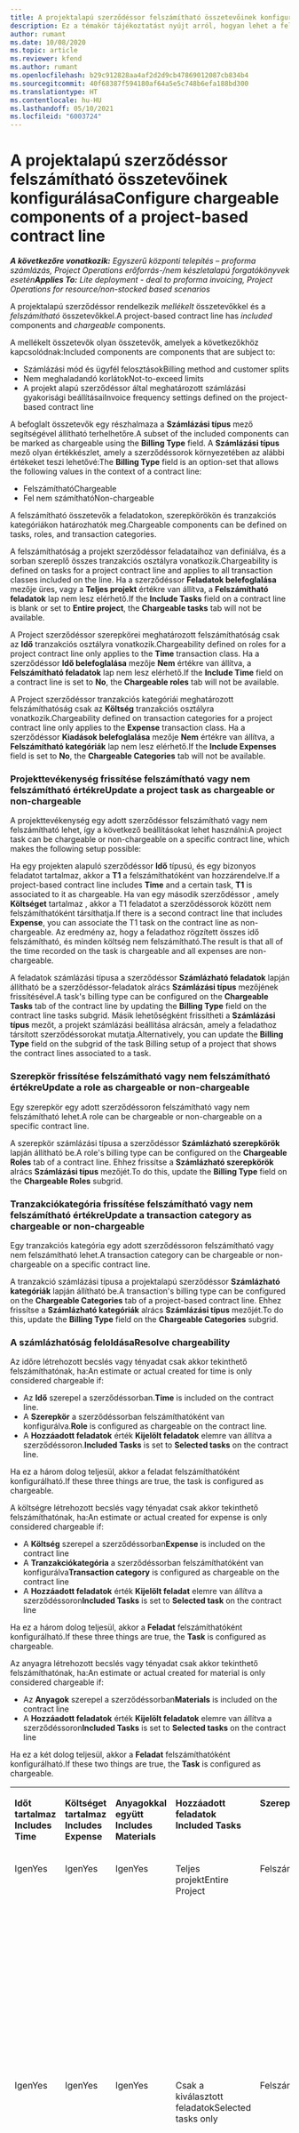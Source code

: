 ```yaml
---
title: A projektalapú szerződéssor felszámítható összetevőinek konfigurálása
description: Ez a témakör tájékoztatást nyújt arról, hogyan lehet a felszámítható összetevőket felvenni a Project Operations szerződéssoraiba.
author: rumant
ms.date: 10/08/2020
ms.topic: article
ms.reviewer: kfend
ms.author: rumant
ms.openlocfilehash: b29c912828aa4af2d2d9cb47869012087cb834b4
ms.sourcegitcommit: 40f68387f594180af64a5e5c748b6efa188bd300
ms.translationtype: HT
ms.contentlocale: hu-HU
ms.lasthandoff: 05/10/2021
ms.locfileid: "6003724"
---
```

# <a name="configure-chargeable-components-of-a-project-based-contract-line"></a><span data-ttu-id="67fe8-103">A projektalapú szerződéssor felszámítható összetevőinek konfigurálása</span><span class="sxs-lookup"><span data-stu-id="67fe8-103">Configure chargeable components of a project-based contract line</span></span>

<span data-ttu-id="67fe8-104">_**A következőre vonatkozik:** Egyszerű központi telepítés – proforma számlázás, Project Operations erőforrás-/nem készletalapú forgatókönyvek esetén_</span><span class="sxs-lookup"><span data-stu-id="67fe8-104">_**Applies To:** Lite deployment - deal to proforma invoicing, Project Operations for resource/non-stocked based scenarios_</span></span>

<span data-ttu-id="67fe8-105">A projektalapú szerződéssor rendelkezik *mellékelt* összetevőkkel és a *felszámítható* összetevőkkel.</span><span class="sxs-lookup"><span data-stu-id="67fe8-105">A project-based contract line has *included* components and *chargeable* components.</span></span>

<span data-ttu-id="67fe8-106">A mellékelt összetevők olyan összetevők, amelyek a következőkhöz kapcsolódnak:</span><span class="sxs-lookup"><span data-stu-id="67fe8-106">Included components are components that are subject to:</span></span>

  - <span data-ttu-id="67fe8-107">Számlázási mód és ügyfél felosztások</span><span class="sxs-lookup"><span data-stu-id="67fe8-107">Billing method and customer splits</span></span>
  - <span data-ttu-id="67fe8-108">Nem meghaladandó korlátok</span><span class="sxs-lookup"><span data-stu-id="67fe8-108">Not-to-exceed limits</span></span> 
  - <span data-ttu-id="67fe8-109">A projekt alapú szerződéssor által meghatározott számlázási gyakorisági beállításai</span><span class="sxs-lookup"><span data-stu-id="67fe8-109">Invoice frequency settings defined on the project-based contract line</span></span>

<span data-ttu-id="67fe8-110">A befoglalt összetevők egy részhalmaza a **Számlázási típus** mező segítségével állítható terhelhetőre.</span><span class="sxs-lookup"><span data-stu-id="67fe8-110">A subset of the included components can be marked as chargeable using the **Billing Type** field.</span></span> <span data-ttu-id="67fe8-111">A **Számlázási típus** mező olyan értékkészlet, amely a szerződéssorok környezetében az alábbi értékeket teszi lehetővé:</span><span class="sxs-lookup"><span data-stu-id="67fe8-111">The **Billing Type** field is an option-set that allows the following values in the context of a contract line:</span></span>

  - <span data-ttu-id="67fe8-112">Felszámítható</span><span class="sxs-lookup"><span data-stu-id="67fe8-112">Chargeable</span></span>
  - <span data-ttu-id="67fe8-113">Fel nem számítható</span><span class="sxs-lookup"><span data-stu-id="67fe8-113">Non-chargeable</span></span>

<span data-ttu-id="67fe8-114">A felszámítható összetevők a feladatokon, szerepkörökön és tranzakciós kategóriákon határozhatók meg.</span><span class="sxs-lookup"><span data-stu-id="67fe8-114">Chargeable components can be defined on tasks, roles, and transaction categories.</span></span>

<span data-ttu-id="67fe8-115">A felszámíthatóság a projekt szerződéssor feladataihoz van definiálva, és a sorban szereplő összes tranzakciós osztályra vonatkozik.</span><span class="sxs-lookup"><span data-stu-id="67fe8-115">Chargeability is defined on tasks for a project contract line and applies to all transaction classes included on the line.</span></span> <span data-ttu-id="67fe8-116">Ha a szerződéssor **Feladatok belefoglalása** mezője üres, vagy a **Teljes projekt** értékre van állítva, a **Felszámítható feladatok** lap nem lesz elérhető.</span><span class="sxs-lookup"><span data-stu-id="67fe8-116">If the **Include Tasks** field on a contract line is blank or set to **Entire project**, the **Chargeable tasks** tab will not be available.</span></span>

<span data-ttu-id="67fe8-117">A Project szerződéssor szerepkörei meghatározott felszámíthatóság csak az **Idő** tranzakciós osztályra vonatkozik.</span><span class="sxs-lookup"><span data-stu-id="67fe8-117">Chargeability defined on roles for a project contract line only applies to the **Time** transaction class.</span></span> <span data-ttu-id="67fe8-118">Ha a szerződéssor **Idő belefoglalása** mezője **Nem** értékre van állítva, a **Felszámítható feladatok** lap nem lesz elérhető.</span><span class="sxs-lookup"><span data-stu-id="67fe8-118">If the **Include Time** field on a contract line is set to **No**, the **Chargeable roles** tab will not be available.</span></span>

<span data-ttu-id="67fe8-119">A Project szerződéssor tranzakciós kategóriái meghatározott felszámíthatóság csak az **Költség** tranzakciós osztályra vonatkozik.</span><span class="sxs-lookup"><span data-stu-id="67fe8-119">Chargeability defined on transaction categories for a project contract line only applies to the **Expense** transaction class.</span></span> <span data-ttu-id="67fe8-120">Ha a szerződéssor **Kiadások belefoglalása** mezője **Nem** értékre van állítva, a **Felszámítható kategóriák** lap nem lesz elérhető.</span><span class="sxs-lookup"><span data-stu-id="67fe8-120">If the **Include Expenses** field is set to **No**, the **Chargeable Categories** tab will not be available.</span></span>

### <a name="update-a-project-task-as-chargeable-or-non-chargeable"></a><span data-ttu-id="67fe8-121">Projekttevékenység frissítése felszámítható vagy nem felszámítható értékre</span><span class="sxs-lookup"><span data-stu-id="67fe8-121">Update a project task as chargeable or non-chargeable</span></span>

<span data-ttu-id="67fe8-122">A projekttevékenység egy adott szerződéssor felszámítható vagy nem felszámítható lehet, így a következő beállításokat lehet használni:</span><span class="sxs-lookup"><span data-stu-id="67fe8-122">A project task can be chargeable or non-chargeable on a specific contract line, which makes the following setup possible:</span></span>

<span data-ttu-id="67fe8-123">Ha egy projekten alapuló szerződéssor **Idő** típusú, és egy bizonyos feladatot tartalmaz, akkor a **T1** a felszámíthatóként van hozzárendelve.</span><span class="sxs-lookup"><span data-stu-id="67fe8-123">If a project-based contract line includes **Time** and a certain task, **T1** is associated to it as chargeable.</span></span> <span data-ttu-id="67fe8-124">Ha van egy második szerződéssor , amely **Költséget** tartalmaz , akkor a T1 feladatot a szerződéssorok között nem felszámíthatóként társíthatja.</span><span class="sxs-lookup"><span data-stu-id="67fe8-124">If there is a second contract line that includes **Expense**, you can associate the T1 task on the contract line as non-chargeable.</span></span> <span data-ttu-id="67fe8-125">Az eredmény az, hogy a feladathoz rögzített összes idő felszámítható, és minden költség nem felszámítható.</span><span class="sxs-lookup"><span data-stu-id="67fe8-125">The result is that all of the time recorded on the task is chargeable and all expenses are non-chargeable.</span></span>

<span data-ttu-id="67fe8-126">A feladatok számlázási típusa a szerződéssor **Számlázható feladatok** lapján állítható be a szerződéssor-feladatok alrács **Számlázási típus** mezőjének frissítésével.</span><span class="sxs-lookup"><span data-stu-id="67fe8-126">A task's billing type can be configured on the **Chargeable Tasks** tab of the contract line by updating the **Billing Type** field on the contract line tasks subgrid.</span></span> <span data-ttu-id="67fe8-127">Másik lehetőségként frissítheti a **Számlázási típus** mezőt, a projekt számlázási beállítása alrácsán, amely a feladathoz társított szerződéssorokat mutatja.</span><span class="sxs-lookup"><span data-stu-id="67fe8-127">Alternatively, you can update the **Billing Type** field on the subgrid of the task Billing setup of a project that shows the contract lines associated to a task.</span></span>

### <a name="update-a-role-as-chargeable-or-non-chargeable"></a><span data-ttu-id="67fe8-128">Szerepkör frissítése felszámítható vagy nem felszámítható értékre</span><span class="sxs-lookup"><span data-stu-id="67fe8-128">Update a role as chargeable or non-chargeable</span></span>

<span data-ttu-id="67fe8-129">Egy szerepkör egy adott szerződéssoron felszámítható vagy nem felszámítható lehet.</span><span class="sxs-lookup"><span data-stu-id="67fe8-129">A role can be chargeable or non-chargeable on a specific contract line.</span></span>

<span data-ttu-id="67fe8-130">A szerepkör számlázási típusa a szerződéssor **Számlázható szerepkörök** lapján állítható be.</span><span class="sxs-lookup"><span data-stu-id="67fe8-130">A role's billing type can be configured on the **Chargeable Roles** tab of a contract line.</span></span> <span data-ttu-id="67fe8-131">Ehhez frissítse a **Számlázható szerepkörök** alrács **Számlázási típus** mezőjét.</span><span class="sxs-lookup"><span data-stu-id="67fe8-131">To do this, update the **Billing Type** field on the **Chargeable Roles** subgrid.</span></span>

### <a name="update-a-transaction-category-as-chargeable-or-non-chargeable"></a><span data-ttu-id="67fe8-132">Tranzakciókategória frissítése felszámítható vagy nem felszámítható értékre</span><span class="sxs-lookup"><span data-stu-id="67fe8-132">Update a transaction category as chargeable or non-chargeable</span></span>

<span data-ttu-id="67fe8-133">Egy tranzakciós kategória egy adott szerződéssoron felszámítható vagy nem felszámítható lehet.</span><span class="sxs-lookup"><span data-stu-id="67fe8-133">A transaction category can be chargeable or non-chargeable on a specific contract line.</span></span>

<span data-ttu-id="67fe8-134">A tranzakció számlázási típusa a projektalapú szerződéssor **Számlázható kategóriák** lapján állítható be.</span><span class="sxs-lookup"><span data-stu-id="67fe8-134">A transaction's billing type can be configured on the **Chargeable Categories** tab of a project-based contract line.</span></span> <span data-ttu-id="67fe8-135">Ehhez frissítse a **Számlázható kategóriák** alrács **Számlázási típus** mezőjét.</span><span class="sxs-lookup"><span data-stu-id="67fe8-135">To do this, update the **Billing Type** field on the **Chargeable Categories** subgrid.</span></span>

### <a name="resolve-chargeability"></a><span data-ttu-id="67fe8-136">A számlázhatóság feloldása</span><span class="sxs-lookup"><span data-stu-id="67fe8-136">Resolve chargeability</span></span>

<span data-ttu-id="67fe8-137">Az időre létrehozott becslés vagy tényadat csak akkor tekinthető felszámíthatónak, ha:</span><span class="sxs-lookup"><span data-stu-id="67fe8-137">An estimate or actual created for time is only considered chargeable if:</span></span>

   - <span data-ttu-id="67fe8-138">Az **Idő** szerepel a szerződéssorban.</span><span class="sxs-lookup"><span data-stu-id="67fe8-138">**Time** is included on the contract line.</span></span>
   - <span data-ttu-id="67fe8-139">A **Szerepkör** a szerződéssorban felszámíthatóként van konfigurálva.</span><span class="sxs-lookup"><span data-stu-id="67fe8-139">**Role** is configured as chargeable on the contract line.</span></span>
   - <span data-ttu-id="67fe8-140">A **Hozzáadott feladatok** érték **Kijelölt feladatok** elemre van állítva a szerződéssoron.</span><span class="sxs-lookup"><span data-stu-id="67fe8-140">**Included Tasks** is set to **Selected tasks** on the contract line.</span></span>
 
 <span data-ttu-id="67fe8-141">Ha ez a három dolog teljesül, akkor a feladat felszámíthatóként konfigurálható.</span><span class="sxs-lookup"><span data-stu-id="67fe8-141">If these three things are true, the task is configured as chargeable.</span></span> 

<span data-ttu-id="67fe8-142">A költségre létrehozott becslés vagy tényadat csak akkor tekinthető felszámíthatónak, ha:</span><span class="sxs-lookup"><span data-stu-id="67fe8-142">An estimate or actual created for expense is only considered chargeable if:</span></span>

   - <span data-ttu-id="67fe8-143">A **Költség** szerepel a szerződéssorban</span><span class="sxs-lookup"><span data-stu-id="67fe8-143">**Expense** is included on the contract line</span></span>
   - <span data-ttu-id="67fe8-144">A **Tranzakciókategória** a szerződéssorban felszámíthatóként van konfigurálva</span><span class="sxs-lookup"><span data-stu-id="67fe8-144">**Transaction category** is configured as chargeable on the contract line</span></span>
   - <span data-ttu-id="67fe8-145">A **Hozzáadott feladatok** érték **Kijelölt feladat** elemre van állítva a szerződéssoron</span><span class="sxs-lookup"><span data-stu-id="67fe8-145">**Included Tasks** is set to **Selected task** on the contract line</span></span>
  
 <span data-ttu-id="67fe8-146">Ha ez a három dolog teljesül, akkor a **Feladat** felszámíthatóként konfigurálható.</span><span class="sxs-lookup"><span data-stu-id="67fe8-146">If these three things are true, the **Task** is configured as chargeable.</span></span> 

<span data-ttu-id="67fe8-147">Az anyagra létrehozott becslés vagy tényadat csak akkor tekinthető felszámíthatónak, ha:</span><span class="sxs-lookup"><span data-stu-id="67fe8-147">An estimate or actual created for material is only considered chargeable if:</span></span>

   - <span data-ttu-id="67fe8-148">Az **Anyagok** szerepel a szerződéssorban</span><span class="sxs-lookup"><span data-stu-id="67fe8-148">**Materials** is included on the contract line</span></span>
   - <span data-ttu-id="67fe8-149">A **Hozzáadott feladatok** érték **Kijelölt feladatok** elemre van állítva a szerződéssoron</span><span class="sxs-lookup"><span data-stu-id="67fe8-149">**Included Tasks** is set to **Selected tasks** on the contract line</span></span>

<span data-ttu-id="67fe8-150">Ha ez a két dolog teljesül, akkor a **Feladat** felszámíthatóként konfigurálható.</span><span class="sxs-lookup"><span data-stu-id="67fe8-150">If these two things are true, the **Task** is configured as chargeable.</span></span> 

<table border="0" cellspacing="0" cellpadding="0">
    <tbody>
        <tr>
            <td width="70" valign="top">
                <p><span data-ttu-id="67fe8-151">
                    <strong>Időt tartalmaz</strong>
                </span><span class="sxs-lookup"><span data-stu-id="67fe8-151">
                    <strong>Includes Time</strong>
                </span></span></p>
            </td>
            <td width="78" valign="top">
                <p><span data-ttu-id="67fe8-152">
                    <strong>Költséget tartalmaz</strong>
                    <strong></strong>
                </span><span class="sxs-lookup"><span data-stu-id="67fe8-152">
                    <strong>Includes Expense</strong>
                    <strong></strong>
                </span></span></p>
            </td>
            <td width="63" valign="top">
                <p><span data-ttu-id="67fe8-153">
                    <strong>Anyagokkal együtt</strong>
                    <strong></strong>
                </span><span class="sxs-lookup"><span data-stu-id="67fe8-153">
                    <strong>Includes Materials</strong>
                    <strong></strong>
                </span></span></p>
            </td>
            <td width="75" valign="top">
                <p><span data-ttu-id="67fe8-154">
                    <strong>Hozzáadott feladatok</strong>
                    <strong></strong>
                </span><span class="sxs-lookup"><span data-stu-id="67fe8-154">
                    <strong>Included Tasks</strong>
                    <strong></strong>
                </span></span></p>
            </td>
            <td width="65" valign="top">
                <p><span data-ttu-id="67fe8-155">
                    <strong>Szerepkör</strong>
                    <strong></strong>
                </span><span class="sxs-lookup"><span data-stu-id="67fe8-155">
                    <strong>Role</strong>
                    <strong></strong>
                </span></span></p>
            </td>
            <td width="70" valign="top">
                <p><span data-ttu-id="67fe8-156">
                    <strong>Kategória</strong>
                    <strong></strong>
                </span><span class="sxs-lookup"><span data-stu-id="67fe8-156">
                    <strong>Category</strong>
                    <strong></strong>
                </span></span></p>
            </td>
            <td width="65" valign="top">
                <p><span data-ttu-id="67fe8-157">
                    <strong>Feladatok</strong>
                    <strong></strong>
                </span><span class="sxs-lookup"><span data-stu-id="67fe8-157">
                    <strong>Task</strong>
                    <strong></strong>
                </span></span></p>
            </td>
            <td width="350" valign="top">
                <p><span data-ttu-id="67fe8-158">
                    <strong>Felszámolhatósági hatás</strong>
                </span><span class="sxs-lookup"><span data-stu-id="67fe8-158">
                    <strong>Chargeability impact</strong>
                </span></span></p>
            </td>
        </tr>
        <tr>
            <td width="70" valign="top">
                <p>
<span data-ttu-id="67fe8-159">Igen</span><span class="sxs-lookup"><span data-stu-id="67fe8-159">Yes</span></span> </p>
            </td>
            <td width="78" valign="top">
                <p>
<span data-ttu-id="67fe8-160">Igen</span><span class="sxs-lookup"><span data-stu-id="67fe8-160">Yes</span></span> </p>
            </td>
            <td width="63" valign="top">
                <p>
<span data-ttu-id="67fe8-161">Igen</span><span class="sxs-lookup"><span data-stu-id="67fe8-161">Yes</span></span> </p>
            </td>
            <td width="75" valign="top">
                <p>
<span data-ttu-id="67fe8-162">Teljes projekt</span><span class="sxs-lookup"><span data-stu-id="67fe8-162">Entire Project</span></span> </p>
            </td>
            <td width="65" valign="top">
                <p>
<span data-ttu-id="67fe8-163">Felszámítható</span><span class="sxs-lookup"><span data-stu-id="67fe8-163">Chargeable</span></span> </p>
            </td>
            <td width="70" valign="top">
                <p>
<span data-ttu-id="67fe8-164">Felszámítható</span><span class="sxs-lookup"><span data-stu-id="67fe8-164">Chargeable</span></span> </p>
            </td>
            <td width="65" valign="top">
                <p>
<span data-ttu-id="67fe8-165">Nem állítható be</span><span class="sxs-lookup"><span data-stu-id="67fe8-165">Can't be set</span></span> </p>
            </td>
            <td width="350" valign="top">
                <p>
<span data-ttu-id="67fe8-166">Számlázás egy tényleges Időhöz: <strong>Számítható</strong>
                </span><span class="sxs-lookup"><span data-stu-id="67fe8-166">Billing on a time actual: <strong>Chargeable</strong>
                </span></span></p>
                <p>
<span data-ttu-id="67fe8-167">Számlázás típusa egy tényleges kiadáshoz: <strong>Számítható</strong>
                </span><span class="sxs-lookup"><span data-stu-id="67fe8-167">Billing type on expense actual: <strong>Chargeable</strong>
                </span></span></p>
                <p>
<span data-ttu-id="67fe8-168">Számlázási típus a tényanyagon: <strong>Számítható</strong>
                </span><span class="sxs-lookup"><span data-stu-id="67fe8-168">Billing type on material actual: <strong>Chargeable</strong>
                </span></span></p>
            </td>
        </tr>
        <tr>
            <td width="70" valign="top">
                <p>
<span data-ttu-id="67fe8-169">Igen</span><span class="sxs-lookup"><span data-stu-id="67fe8-169">Yes</span></span> </p>
            </td>
            <td width="78" valign="top">
                <p>
<span data-ttu-id="67fe8-170">Igen</span><span class="sxs-lookup"><span data-stu-id="67fe8-170">Yes</span></span> </p>
            </td>
            <td width="63" valign="top">
                <p>
<span data-ttu-id="67fe8-171">Igen</span><span class="sxs-lookup"><span data-stu-id="67fe8-171">Yes</span></span> </p>
            </td>
            <td width="75" valign="top">
                <p>
<span data-ttu-id="67fe8-172">Csak a kiválasztott feladatok</span><span class="sxs-lookup"><span data-stu-id="67fe8-172">Selected tasks only</span></span> </p>
            </td>
            <td width="65" valign="top">
                <p>
<span data-ttu-id="67fe8-173">Felszámítható</span><span class="sxs-lookup"><span data-stu-id="67fe8-173">Chargeable</span></span> </p>
            </td>
            <td width="70" valign="top">
                <p>
<span data-ttu-id="67fe8-174">Felszámítható</span><span class="sxs-lookup"><span data-stu-id="67fe8-174">Chargeable</span></span> </p>
            </td>
            <td width="65" valign="top">
                <p>
<span data-ttu-id="67fe8-175">Felszámítható</span><span class="sxs-lookup"><span data-stu-id="67fe8-175">Chargeable</span></span> </p>
            </td>
            <td width="350" valign="top">
                <p>
<span data-ttu-id="67fe8-176">Számlázás egy tényleges Időhöz: <strong>Számítható</strong>
                </span><span class="sxs-lookup"><span data-stu-id="67fe8-176">Billing on a time actual: <strong>Chargeable</strong>
                </span></span></p>
                <p>
<span data-ttu-id="67fe8-177">Számlázás típusa egy tényleges kiadáshoz: <strong>Számítható</strong>
                </span><span class="sxs-lookup"><span data-stu-id="67fe8-177">Billing type on expense actual: <strong>Chargeable</strong>
                </span></span></p>
                <p>
<span data-ttu-id="67fe8-178">Számlázási típus a tényanyagon: <strong>Számítható</strong>
                </span><span class="sxs-lookup"><span data-stu-id="67fe8-178">Billing type on material actual: <strong>Chargeable</strong>
                </span></span></p>
            </td>
        </tr>
        <tr>
            <td width="70" valign="top">
                <p>
<span data-ttu-id="67fe8-179">Igen</span><span class="sxs-lookup"><span data-stu-id="67fe8-179">Yes</span></span> </p>
            </td>
            <td width="78" valign="top">
                <p>
<span data-ttu-id="67fe8-180">Igen</span><span class="sxs-lookup"><span data-stu-id="67fe8-180">Yes</span></span> </p>
            </td>
            <td width="63" valign="top">
                <p>
<span data-ttu-id="67fe8-181">Igen</span><span class="sxs-lookup"><span data-stu-id="67fe8-181">Yes</span></span> </p>
            </td>
            <td width="75" valign="top">
                <p>
<span data-ttu-id="67fe8-182">Csak a kiválasztott feladatok</span><span class="sxs-lookup"><span data-stu-id="67fe8-182">Selected tasks only</span></span> </p>
            </td>
            <td width="65" valign="top">
                <p><span data-ttu-id="67fe8-183">
                    <strong>Nem számítható</strong>
                </span><span class="sxs-lookup"><span data-stu-id="67fe8-183">
                    <strong>Non - Chargeable</strong>
                </span></span></p>
            </td>
            <td width="70" valign="top">
                <p>
<span data-ttu-id="67fe8-184">Felszámítható</span><span class="sxs-lookup"><span data-stu-id="67fe8-184">Chargeable</span></span> </p>
            </td>
            <td width="65" valign="top">
                <p>
<span data-ttu-id="67fe8-185">Felszámítható</span><span class="sxs-lookup"><span data-stu-id="67fe8-185">Chargeable</span></span> </p>
            </td>
            <td width="350" valign="top">
                <p>
<span data-ttu-id="67fe8-186">Számlázás egy tényleges Időhöz: <strong>Fel nem számítható</strong>
                </span><span class="sxs-lookup"><span data-stu-id="67fe8-186">Billing on a time actual: <strong>Non-Chargeable</strong>
                </span></span></p>
                <p>
<span data-ttu-id="67fe8-187">Számlázás típusa egy tényleges kiadáshoz: Számlázható</span><span class="sxs-lookup"><span data-stu-id="67fe8-187">Billing type on expense actual: Chargeable</span></span> </p>
                <p>
<span data-ttu-id="67fe8-188">Számlázási típus a tényanyagon: Felszámítható</span><span class="sxs-lookup"><span data-stu-id="67fe8-188">Billing type on material actual: Chargeable</span></span> </p>
            </td>
        </tr>
        <tr>
            <td width="70" valign="top">
                <p>
<span data-ttu-id="67fe8-189">Igen</span><span class="sxs-lookup"><span data-stu-id="67fe8-189">Yes</span></span> </p>
            </td>
            <td width="78" valign="top">
                <p>
<span data-ttu-id="67fe8-190">Igen</span><span class="sxs-lookup"><span data-stu-id="67fe8-190">Yes</span></span> </p>
            </td>
            <td width="63" valign="top">
                <p>
<span data-ttu-id="67fe8-191">Igen</span><span class="sxs-lookup"><span data-stu-id="67fe8-191">Yes</span></span> </p>
            </td>
            <td width="75" valign="top">
                <p>
<span data-ttu-id="67fe8-192">Csak a kiválasztott feladatok</span><span class="sxs-lookup"><span data-stu-id="67fe8-192">Selected tasks only</span></span> </p>
            </td>
            <td width="65" valign="top">
                <p>
<span data-ttu-id="67fe8-193">Felszámítható</span><span class="sxs-lookup"><span data-stu-id="67fe8-193">Chargeable</span></span> </p>
            </td>
            <td width="70" valign="top">
                <p>
<span data-ttu-id="67fe8-194">Felszámítható</span><span class="sxs-lookup"><span data-stu-id="67fe8-194">Chargeable</span></span> </p>
            </td>
            <td width="65" valign="top">
                <p><span data-ttu-id="67fe8-195">
                    <strong>Nem számítható</strong>
                </span><span class="sxs-lookup"><span data-stu-id="67fe8-195">
                    <strong>Non-Chargeable</strong>
                </span></span></p>
            </td>
            <td width="350" valign="top">
                <p>
<span data-ttu-id="67fe8-196">Számlázás egy tényleges Időhöz: <strong>Fel nem számítható</strong>
                </span><span class="sxs-lookup"><span data-stu-id="67fe8-196">Billing on a time actual: <strong>Non-Chargeable</strong>
                </span></span></p>
                <p>
<span data-ttu-id="67fe8-197">Számlázás típusa egy tényleges költséghez: <strong>Nem számítható</strong>
                </span><span class="sxs-lookup"><span data-stu-id="67fe8-197">Billing type on expense actual: <strong>Non-Chargeable</strong>
                </span></span></p>
                <p>
<span data-ttu-id="67fe8-198">Számlázás típusa egy tényleges adathoz: <strong>Nem számítható</strong>
                </span><span class="sxs-lookup"><span data-stu-id="67fe8-198">Billing type on material actual: <strong>Non-Chargeable</strong>
                </span></span></p>
            </td>
        </tr>
        <tr>
            <td width="70" valign="top">
                <p>
<span data-ttu-id="67fe8-199">Igen</span><span class="sxs-lookup"><span data-stu-id="67fe8-199">Yes</span></span> </p>
            </td>
            <td width="78" valign="top">
                <p>
<span data-ttu-id="67fe8-200">Igen</span><span class="sxs-lookup"><span data-stu-id="67fe8-200">Yes</span></span> </p>
            </td>
            <td width="63" valign="top">
                <p>
<span data-ttu-id="67fe8-201">Igen</span><span class="sxs-lookup"><span data-stu-id="67fe8-201">Yes</span></span> </p>
            </td>
            <td width="75" valign="top">
                <p>
<span data-ttu-id="67fe8-202">Csak a kiválasztott feladatok</span><span class="sxs-lookup"><span data-stu-id="67fe8-202">Selected tasks only</span></span> </p>
            </td>
            <td width="65" valign="top">
                <p><span data-ttu-id="67fe8-203">
                    <strong>Nem számítható</strong>
                </span><span class="sxs-lookup"><span data-stu-id="67fe8-203">
                    <strong>Non-Chargeable</strong>
                </span></span></p>
            </td>
            <td width="70" valign="top">
                <p>
<span data-ttu-id="67fe8-204">Felszámítható</span><span class="sxs-lookup"><span data-stu-id="67fe8-204">Chargeable</span></span> </p>
            </td>
            <td width="65" valign="top">
                <p><span data-ttu-id="67fe8-205">
                    <strong>Nem számítható</strong>
                </span><span class="sxs-lookup"><span data-stu-id="67fe8-205">
                    <strong>Non- Chargeable</strong>
                </span></span></p>
            </td>
            <td width="350" valign="top">
                <p>
<span data-ttu-id="67fe8-206">Számlázás egy tényleges Időhöz: <strong>Fel nem számítható</strong>
                </span><span class="sxs-lookup"><span data-stu-id="67fe8-206">Billing on a time actual: <strong>Non-Chargeable</strong>
                </span></span></p>
                <p>
<span data-ttu-id="67fe8-207">Számlázás típusa egy tényleges költséghez: <strong>Nem számítható</strong>
                </span><span class="sxs-lookup"><span data-stu-id="67fe8-207">Billing type on expense actual: <strong>Non-Chargeable</strong>
                </span></span></p>
                <p>
<span data-ttu-id="67fe8-208">Számlázás típusa egy tényleges adathoz: <strong> Nem számítható</strong>
                </span><span class="sxs-lookup"><span data-stu-id="67fe8-208">Billing type on material actual: <strong> Non-Chargeable</strong>
                </span></span></p>
            </td>
        </tr>
        <tr>
            <td width="70" valign="top">
                <p>
<span data-ttu-id="67fe8-209">Igen</span><span class="sxs-lookup"><span data-stu-id="67fe8-209">Yes</span></span> </p>
            </td>
            <td width="78" valign="top">
                <p>
<span data-ttu-id="67fe8-210">Igen</span><span class="sxs-lookup"><span data-stu-id="67fe8-210">Yes</span></span> </p>
            </td>
            <td width="63" valign="top">
                <p>
<span data-ttu-id="67fe8-211">Igen</span><span class="sxs-lookup"><span data-stu-id="67fe8-211">Yes</span></span> </p>
            </td>
            <td width="75" valign="top">
                <p>
<span data-ttu-id="67fe8-212">Csak a kiválasztott feladatok</span><span class="sxs-lookup"><span data-stu-id="67fe8-212">Selected tasks only</span></span> </p>
            </td>
            <td width="65" valign="top">
                <p><span data-ttu-id="67fe8-213">
                    <strong>Nem számítható</strong>
                </span><span class="sxs-lookup"><span data-stu-id="67fe8-213">
                    <strong>Non-Chargeable</strong>
                </span></span></p>
            </td>
            <td width="70" valign="top">
                <p><span data-ttu-id="67fe8-214">
                    <strong>Nem számítható</strong>
                </span><span class="sxs-lookup"><span data-stu-id="67fe8-214">
                    <strong>Non-Chargeable</strong>
                </span></span></p>
            </td>
            <td width="65" valign="top">
                <p>
<span data-ttu-id="67fe8-215">Felszámítható</span><span class="sxs-lookup"><span data-stu-id="67fe8-215">Chargeable</span></span> </p>
            </td>
            <td width="350" valign="top">
                <p>
<span data-ttu-id="67fe8-216">Számlázás egy tényleges Időhöz: <strong>Fel nem számítható</strong>
                </span><span class="sxs-lookup"><span data-stu-id="67fe8-216">Billing on a time actual: <strong>Non-Chargeable</strong>
                </span></span></p>
                <p>
<span data-ttu-id="67fe8-217">Számlázás típusa egy tényleges költséghez: <strong> Nem számítható</strong>
                </span><span class="sxs-lookup"><span data-stu-id="67fe8-217">Billing type on expense actual: <strong> Non-Chargeable</strong>
                </span></span></p>
                <p>
<span data-ttu-id="67fe8-218">Számlázási típus a tényanyagon: Felszámítható</span><span class="sxs-lookup"><span data-stu-id="67fe8-218">Billing type on material actual: Chargeable</span></span> </p>
            </td>
        </tr>
        <tr>
            <td width="70" valign="top">
                <p><span data-ttu-id="67fe8-219">
                    <strong>No</strong>
                </span><span class="sxs-lookup"><span data-stu-id="67fe8-219">
                    <strong>No</strong>
                </span></span></p>
            </td>
            <td width="78" valign="top">
                <p>
<span data-ttu-id="67fe8-220">Igen</span><span class="sxs-lookup"><span data-stu-id="67fe8-220">Yes</span></span> </p>
            </td>
            <td width="63" valign="top">
                <p>
<span data-ttu-id="67fe8-221">Igen</span><span class="sxs-lookup"><span data-stu-id="67fe8-221">Yes</span></span> </p>
            </td>
            <td width="75" valign="top">
                <p>
<span data-ttu-id="67fe8-222">Teljes projekt</span><span class="sxs-lookup"><span data-stu-id="67fe8-222">Entire Project</span></span> </p>
            </td>
            <td width="65" valign="top">
                <p>
<span data-ttu-id="67fe8-223">Nem állítható be</span><span class="sxs-lookup"><span data-stu-id="67fe8-223">Can't be set</span></span> </p>
            </td>
            <td width="70" valign="top">
                <p><span data-ttu-id="67fe8-224">
                    <strong>Felszámítható</strong>
                </span><span class="sxs-lookup"><span data-stu-id="67fe8-224">
                    <strong>Chargeable</strong>
                </span></span></p>
            </td>
            <td width="65" valign="top">
                <p>
<span data-ttu-id="67fe8-225">Nem állítható be</span><span class="sxs-lookup"><span data-stu-id="67fe8-225">Can't be set</span></span> </p>
            </td>
            <td width="350" valign="top">
                <p>
<span data-ttu-id="67fe8-226">Számlázás egy tényleges időhöz: <strong>Nem érhető el</strong>
                </span><span class="sxs-lookup"><span data-stu-id="67fe8-226">Billing on a time actual: <strong>Not available</strong>
                </span></span></p>
                <p>
<span data-ttu-id="67fe8-227">Számlázás típusa egy tényleges kiadáshoz: Számlázható</span><span class="sxs-lookup"><span data-stu-id="67fe8-227">Billing type on expense actual: Chargeable</span></span> </p>
                <p>
<span data-ttu-id="67fe8-228">Számlázási típus a tényanyagon: Felszámítható</span><span class="sxs-lookup"><span data-stu-id="67fe8-228">Billing type on material actual: Chargeable</span></span> </p>
            </td>
        </tr>
        <tr>
            <td width="70" valign="top">
                <p><span data-ttu-id="67fe8-229">
                    <strong>No</strong>
                </span><span class="sxs-lookup"><span data-stu-id="67fe8-229">
                    <strong>No</strong>
                </span></span></p>
            </td>
            <td width="78" valign="top">
                <p>
<span data-ttu-id="67fe8-230">Igen</span><span class="sxs-lookup"><span data-stu-id="67fe8-230">Yes</span></span> </p>
            </td>
            <td width="63" valign="top">
                <p>
<span data-ttu-id="67fe8-231">Igen</span><span class="sxs-lookup"><span data-stu-id="67fe8-231">Yes</span></span> </p>
            </td>
            <td width="75" valign="top">
                <p>
<span data-ttu-id="67fe8-232">Teljes projekt</span><span class="sxs-lookup"><span data-stu-id="67fe8-232">Entire Project</span></span> </p>
            </td>
            <td width="65" valign="top">
                <p>
<span data-ttu-id="67fe8-233">Nem állítható be</span><span class="sxs-lookup"><span data-stu-id="67fe8-233">Can't be set</span></span> </p>
            </td>
            <td width="70" valign="top">
                <p><span data-ttu-id="67fe8-234">
                    <strong>Nem számítható</strong>
                </span><span class="sxs-lookup"><span data-stu-id="67fe8-234">
                    <strong>Non-Chargeable</strong>
                </span></span></p>
            </td>
            <td width="65" valign="top">
                <p>
<span data-ttu-id="67fe8-235">Nem állítható be</span><span class="sxs-lookup"><span data-stu-id="67fe8-235">Can't be set</span></span> </p>
            </td>
            <td width="350" valign="top">
                <p>
<span data-ttu-id="67fe8-236">Számlázás egy tényleges időhöz: <strong>Nem érhető el</strong>
                </span><span class="sxs-lookup"><span data-stu-id="67fe8-236">Billing on a time actual: <strong>Not available</strong>
                </span></span></p>
                <p>
<span data-ttu-id="67fe8-237">Számlázás típusa egy tényleges költséghez: <strong> Nem számítható</strong>
                </span><span class="sxs-lookup"><span data-stu-id="67fe8-237">Billing type on expense actual: <strong> Non-chargeable</strong>
                </span></span></p>
                <p>
<span data-ttu-id="67fe8-238">Számlázási típus a tényanyagon: Felszámítható</span><span class="sxs-lookup"><span data-stu-id="67fe8-238">Billing type on material actual: Chargeable</span></span> </p>
            </td>
        </tr>
        <tr>
            <td width="70" valign="top">
                <p>
<span data-ttu-id="67fe8-239">Igen</span><span class="sxs-lookup"><span data-stu-id="67fe8-239">Yes</span></span> </p>
            </td>
            <td width="78" valign="top">
                <p><span data-ttu-id="67fe8-240">
                    <strong>No</strong>
                </span><span class="sxs-lookup"><span data-stu-id="67fe8-240">
                    <strong>No</strong>
                </span></span></p>
            </td>
            <td width="63" valign="top">
                <p>
<span data-ttu-id="67fe8-241">Igen</span><span class="sxs-lookup"><span data-stu-id="67fe8-241">Yes</span></span> </p>
            </td>
            <td width="75" valign="top">
                <p>
<span data-ttu-id="67fe8-242">Teljes projekt</span><span class="sxs-lookup"><span data-stu-id="67fe8-242">Entire Project</span></span> </p>
            </td>
            <td width="65" valign="top">
                <p>
<span data-ttu-id="67fe8-243">Felszámítható</span><span class="sxs-lookup"><span data-stu-id="67fe8-243">Chargeable</span></span> </p>
            </td>
            <td width="70" valign="top">
                <p>
<span data-ttu-id="67fe8-244">Nem állítható be</span><span class="sxs-lookup"><span data-stu-id="67fe8-244">Can't be set</span></span> </p>
            </td>
            <td width="65" valign="top">
                <p>
<span data-ttu-id="67fe8-245">Nem állítható be</span><span class="sxs-lookup"><span data-stu-id="67fe8-245">Can't be set</span></span> </p>
            </td>
            <td width="350" valign="top">
                <p>
<span data-ttu-id="67fe8-246">Számlázás egy tényleges Időhöz: Számlázható</span><span class="sxs-lookup"><span data-stu-id="67fe8-246">Billing on a time actual: Chargeable</span></span> </p>
                <p>
<span data-ttu-id="67fe8-247">Számlázás típusa egy tényleges költséghez: <strong>Nem érhető el</strong>
                </span><span class="sxs-lookup"><span data-stu-id="67fe8-247">Billing type on expense actual:<strong> Not available</strong>
                </span></span></p>
                <p>
<span data-ttu-id="67fe8-248">Számlázási típus a tényanyagon: Felszámítható</span><span class="sxs-lookup"><span data-stu-id="67fe8-248">Billing type on material actual: Chargeable</span></span> </p>
            </td>
        </tr>
        <tr>
            <td width="70" valign="top">
                <p>
<span data-ttu-id="67fe8-249">Igen</span><span class="sxs-lookup"><span data-stu-id="67fe8-249">Yes</span></span> </p>
            </td>
            <td width="78" valign="top">
                <p><span data-ttu-id="67fe8-250">
                    <strong>No</strong>
                </span><span class="sxs-lookup"><span data-stu-id="67fe8-250">
                    <strong>No</strong>
                </span></span></p>
            </td>
            <td width="63" valign="top">
                <p>
<span data-ttu-id="67fe8-251">Igen</span><span class="sxs-lookup"><span data-stu-id="67fe8-251">Yes</span></span> </p>
            </td>
            <td width="75" valign="top">
                <p>
<span data-ttu-id="67fe8-252">Teljes projekt</span><span class="sxs-lookup"><span data-stu-id="67fe8-252">Entire Project</span></span> </p>
            </td>
            <td width="65" valign="top">
                <p><span data-ttu-id="67fe8-253">
                    <strong>Nem számítható</strong>
                </span><span class="sxs-lookup"><span data-stu-id="67fe8-253">
                    <strong>Non-Chargeable</strong>
                </span></span></p>
            </td>
            <td width="70" valign="top">
                <p>
<span data-ttu-id="67fe8-254">Nem állítható be</span><span class="sxs-lookup"><span data-stu-id="67fe8-254">Can't be set</span></span> </p>
            </td>
            <td width="65" valign="top">
                <p>
<span data-ttu-id="67fe8-255">Nem állítható be</span><span class="sxs-lookup"><span data-stu-id="67fe8-255">Can't be set</span></span> </p>
            </td>
            <td width="350" valign="top">
                <p>
<span data-ttu-id="67fe8-256">Számlázás egy tényleges Időhöz: <strong>Fel nem számítható</strong>
                </span><span class="sxs-lookup"><span data-stu-id="67fe8-256">Billing on a time actual: <strong>Non-chargeable </strong>
                </span></span></p>
                <p>
<span data-ttu-id="67fe8-257">Számlázás típusa egy tényleges költséghez: <strong>Nem érhető el</strong>
                </span><span class="sxs-lookup"><span data-stu-id="67fe8-257">Billing type on expense actual:<strong> Not available</strong>
                </span></span></p>
                <p>
<span data-ttu-id="67fe8-258">Számlázási típus a tényanyagon: Felszámítható</span><span class="sxs-lookup"><span data-stu-id="67fe8-258">Billing type on material actual: Chargeable</span></span> </p>
            </td>
        </tr>
        <tr>
            <td width="70" valign="top">
                <p>
<span data-ttu-id="67fe8-259">Igen</span><span class="sxs-lookup"><span data-stu-id="67fe8-259">Yes</span></span> </p>
            </td>
            <td width="78" valign="top">
                <p>
<span data-ttu-id="67fe8-260">Igen</span><span class="sxs-lookup"><span data-stu-id="67fe8-260">Yes</span></span> </p>
            </td>
            <td width="63" valign="top">
                <p><span data-ttu-id="67fe8-261">
                    <strong>No</strong>
                </span><span class="sxs-lookup"><span data-stu-id="67fe8-261">
                    <strong>No</strong>
                </span></span></p>
            </td>
            <td width="75" valign="top">
                <p>
<span data-ttu-id="67fe8-262">Teljes projekt</span><span class="sxs-lookup"><span data-stu-id="67fe8-262">Entire Project</span></span> </p>
            </td>
            <td width="65" valign="top">
                <p>
<span data-ttu-id="67fe8-263">Felszámítható</span><span class="sxs-lookup"><span data-stu-id="67fe8-263">Chargeable</span></span> </p>
            </td>
            <td width="70" valign="top">
                <p>
<span data-ttu-id="67fe8-264">Felszámítható</span><span class="sxs-lookup"><span data-stu-id="67fe8-264">Chargeable</span></span> </p>
            </td>
            <td width="65" valign="top">
                <p>
<span data-ttu-id="67fe8-265">Nem állítható be</span><span class="sxs-lookup"><span data-stu-id="67fe8-265">Can't be set</span></span> </p>
            </td>
            <td width="350" valign="top">
                <p>
<span data-ttu-id="67fe8-266">Számlázás egy tényleges Időhöz: Számlázható</span><span class="sxs-lookup"><span data-stu-id="67fe8-266">Billing on a time actual: Chargeable</span></span> </p>
                <p>
<span data-ttu-id="67fe8-267">Számlázás típusa egy tényleges kiadáshoz: Számlázható</span><span class="sxs-lookup"><span data-stu-id="67fe8-267">Billing type on expense actual: Chargeable</span></span> </p>
                <p>
<span data-ttu-id="67fe8-268">Számlázás típusa egy tényleges anyaghoz: <strong>Nem érhető el</strong>
                </span><span class="sxs-lookup"><span data-stu-id="67fe8-268">Billing type on material actual: <strong> Not available</strong>
                </span></span></p>
            </td>
        </tr>
        <tr>
            <td width="70" valign="top">
                <p>
<span data-ttu-id="67fe8-269">Igen</span><span class="sxs-lookup"><span data-stu-id="67fe8-269">Yes</span></span> </p>
            </td>
            <td width="78" valign="top">
                <p>
<span data-ttu-id="67fe8-270">Igen</span><span class="sxs-lookup"><span data-stu-id="67fe8-270">Yes</span></span> </p>
            </td>
            <td width="63" valign="top">
                <p><span data-ttu-id="67fe8-271">
                    <strong>No</strong>
                </span><span class="sxs-lookup"><span data-stu-id="67fe8-271">
                    <strong>No</strong>
                </span></span></p>
            </td>
            <td width="75" valign="top">
                <p>
<span data-ttu-id="67fe8-272">Teljes projekt</span><span class="sxs-lookup"><span data-stu-id="67fe8-272">Entire Project</span></span> </p>
            </td>
            <td width="65" valign="top">
                <p><span data-ttu-id="67fe8-273">
                    <strong>Nem számítható</strong>
                </span><span class="sxs-lookup"><span data-stu-id="67fe8-273">
                    <strong>Non-Chargeable</strong>
                </span></span></p>
            </td>
            <td width="70" valign="top">
                <p><span data-ttu-id="67fe8-274">
                    <strong>Nem számlázható</strong>
                </span><span class="sxs-lookup"><span data-stu-id="67fe8-274">
                    <strong>Non-chargeable</strong>
                </span></span></p>
            </td>
            <td width="65" valign="top">
                <p>
<span data-ttu-id="67fe8-275">Nem állítható be</span><span class="sxs-lookup"><span data-stu-id="67fe8-275">Can't be set</span></span> </p>
            </td>
            <td width="350" valign="top">
                <p>
<span data-ttu-id="67fe8-276">Számlázás egy tényleges Időhöz: <strong>Fel nem számítható</strong>
                </span><span class="sxs-lookup"><span data-stu-id="67fe8-276">Billing on a time actual: <strong>Non-chargeable </strong>
                </span></span></p>
                <p>
<span data-ttu-id="67fe8-277">Számlázás típusa egy tényleges költséghez:<strong> Nem számítható </strong>
                </span><span class="sxs-lookup"><span data-stu-id="67fe8-277">Billing type on expense actual:<strong> Non-chargeable </strong>
                </span></span></p>
                <p>
<span data-ttu-id="67fe8-278">Számlázás típusa egy tényleges anyaghoz:<strong> Nem érhető el</strong>
                </span><span class="sxs-lookup"><span data-stu-id="67fe8-278">Billing type on material actual:<strong> Not available</strong>
                </span></span></p>
            </td>
        </tr>
    </tbody>
</table>





[!INCLUDE[footer-include](../../includes/footer-banner.md)]
